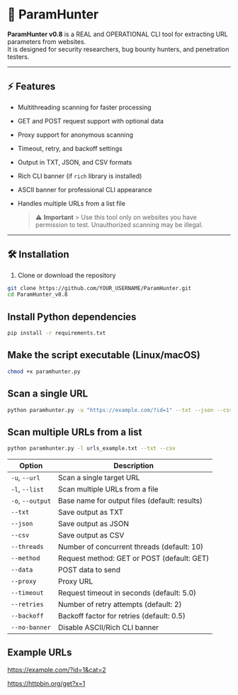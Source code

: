 # 🔎 **ParamHunter**

**ParamHunter v0.8** is a REAL and OPERATIONAL CLI tool for extracting URL parameters from websites.  
It is designed for security researchers, bug bounty hunters, and penetration testers.  

---

## ⚡ **Features**

- Multithreading scanning for faster processing
- GET and POST request support with optional data
- Proxy support for anonymous scanning
- Timeout, retry, and backoff settings
- Output in TXT, JSON, and CSV formats
- Rich CLI banner (if `rich` library is installed)
- ASCII banner for professional CLI appearance
- Handles multiple URLs from a list file
  
  > ⚠️ **Important** > Use this tool only on websites you have permission to test. Unauthorized scanning may be illegal.

---

## 🛠️ **Installation**

1. Clone or download the repository

```bash
git clone https://github.com/YOUR_USERNAME/ParamHunter.git
cd ParamHunter_v0.8
```
## **Install Python dependencies**

```bash
pip install -r requirements.txt
```

## **Make the script executable (Linux/macOS)**

```bash
chmod +x paramhunter.py
```


## **Scan a single URL**

```bash
python paramhunter.py -u "https://example.com/?id=1" --txt --json --csv
```

## **Scan multiple URLs from a list**

```bash
python paramhunter.py -l urls_example.txt --txt --csv
```


  | Option           | Description                                   |
  | ---------------- | --------------------------------------------- |
  | `-u`, `--url`    | Scan a single target URL                      |
  | `-l`, `--list`   | Scan multiple URLs from a file                |
  | `-o`, `--output` | Base name for output files (default: results) |
  | `--txt`          | Save output as TXT                            |
  | `--json`         | Save output as JSON                           |
  | `--csv`          | Save output as CSV                            |
  | `--threads`      | Number of concurrent threads (default: 10)    |
  | `--method`       | Request method: GET or POST (default: GET)    |
  | `--data`         | POST data to send                             |
  | `--proxy`        | Proxy URL                                     |
  | `--timeout`      | Request timeout in seconds (default: 5.0)     |
  | `--retries`      | Number of retry attempts (default: 2)         |
  | `--backoff`      | Backoff factor for retries (default: 0.5)     |
  | `--no-banner`    | Disable ASCII/Rich CLI banner                 |


## **Example URLs**
https://example.com/?id=1&cat=2

https://httpbin.org/get?x=1

